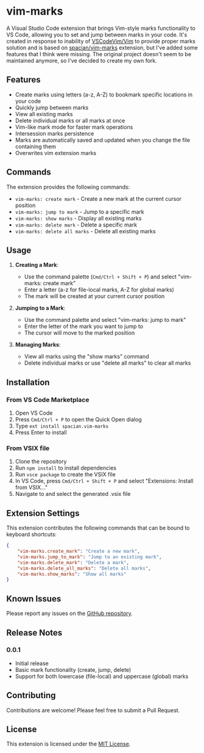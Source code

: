 # vim-marks

A Visual Studio Code extension that brings Vim-style marks functionality to VS Code, allowing you to set and jump between marks in your code. It's created in response to inability of [VSCodeVim/Vim](https://github.com/VSCodeVim/Vim) to provide proper marks solution and is based on [spacian/vim-marks](https://github.com/spacian/vim-marks) extension, but I've added some features that I think were missing.
The original project doesn't seem to be maintained anymore, so I've decided to create my own fork.


## Features

- Create marks using letters (a-z, A-Z) to bookmark specific locations in your code
- Quickly jump between marks
- View all existing marks
- Delete individual marks or all marks at once
- Vim-like mark mode for faster mark operations
- Intersession marks persistence
- Marks are automatically saved and updated when you change the file containing them
- Overwrites vim extension marks

## Commands

The extension provides the following commands:

- `vim-marks: create mark` - Create a new mark at the current cursor position
- `vim-marks: jump to mark` - Jump to a specific mark
- `vim-marks: show marks` - Display all existing marks
- `vim-marks: delete mark` - Delete a specific mark
- `vim-marks: delete all marks` - Delete all existing marks

## Usage

1. **Creating a Mark**:
   - Use the command palette (`Cmd/Ctrl + Shift + P`) and select "vim-marks: create mark"
   - Enter a letter (a-z for file-local marks, A-Z for global marks)
   - The mark will be created at your current cursor position

2. **Jumping to a Mark**:
   - Use the command palette and select "vim-marks: jump to mark"
   - Enter the letter of the mark you want to jump to
   - The cursor will move to the marked position

3. **Managing Marks**:
   - View all marks using the "show marks" command
   - Delete individual marks or use "delete all marks" to clear all marks

## Installation

### From VS Code Marketplace
1. Open VS Code
2. Press `Cmd/Ctrl + P` to open the Quick Open dialog
3. Type `ext install spacian.vim-marks`
4. Press Enter to install

### From VSIX file
1. Clone the repository
2. Run `npm install` to install dependencies
3. Run `vsce package` to create the VSIX file
4. In VS Code, press `Cmd/Ctrl + Shift + P` and select "Extensions: Install from VSIX..."
5. Navigate to and select the generated .vsix file

## Extension Settings

This extension contributes the following commands that can be bound to keyboard shortcuts:

```json
{
    "vim-marks.create_mark": "Create a new mark",
    "vim-marks.jump_to_mark": "Jump to an existing mark",
    "vim-marks.delete_mark": "Delete a mark",
    "vim-marks.delete_all_marks": "Delete all marks",
    "vim-marks.show_marks": "Show all marks"
}
```

## Known Issues

Please report any issues on the [GitHub repository](https://github.com/kwojdalski/vim-marks/issues).

## Release Notes

### 0.0.1

- Initial release
- Basic mark functionality (create, jump, delete)
- Support for both lowercase (file-local) and uppercase (global) marks

## Contributing

Contributions are welcome! Please feel free to submit a Pull Request.

## License

This extension is licensed under the [MIT License](LICENSE).
